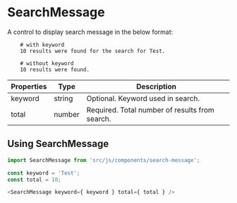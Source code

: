 # SearchMessage

A control to display search message in the below format:

```
    # with keyword
    10 results were found for the search for Test.

    # without keyword
    10 results were found.
```

Properties |  Type  | Description
-----------|--------|------------
keyword    | string | Optional. Keyword used in search.
total      | number | Required. Total number of results from search.

## Using SearchMessage

```js
import SearchMessage from 'src/js/components/search-message';

const keyword = 'Test';
const total = 10;

<SearchMessage keyword={ keyword } total={ total } />
```

